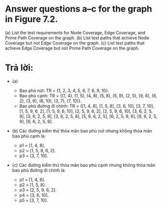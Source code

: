 # Answer questions a–c for the graph in Figure 7.2.
(a) List the test requirements for Node Coverage, Edge Coverage, and Prime Path Coverage on the graph.
(b) List test paths that achieve Node Coverage but not Edge Coverage on the graph.
(c) List test paths that achieve Edge Coverage but not Prime Path Coverage on the graph.

# Trả lời:

* (a)
	- Bao phủ nút: TR = {1, 2, 3, 4, 5, 6, 7, 8, 9, 10}.
	- Bao phủ cạnh: TR = {(1, 4), (1, 5), (4, 8), (5, 8), (5, 9), (2, 5), (9, 6), (6, 2), (3, 6), (6, 10), (3, 7), (7, 10)}.
	- Bao phủ đường đi chính: TR = {[1, 4, 8], [1, 5, 8], [3, 6, 10], [3, 7, 10], [1, 5, 9, 6, 2], [1, 5, 9, 6, 10], [2, 5, 9, 6, 2], [2, 5, 9, 6, 10], [3, 6, 2, 5, 9], [3, 6, 2, 5, 9], [3, 6, 2, 5, 8], [5, 9, 6, 2, 5], [6, 2, 5, 9, 6], [9, 6, 2, 5, 9], [9, 6, 2, 5, 8].

* (b) Các đường kiểm thử thỏa mãn bao phủ nút nhưng không thỏa mãn bao phủ cạnh là: 
	- p1 = [1, 4, 8].
	- p2 = [1, 5, 9, 6, 2].
	- p3 = [3, 7, 10].

* (c) Các đường kiểm thử thỏa mãn bao phủ cạnh nhưng không thỏa mãn bao phủ đường đi chính là:
	- p1 = [1, 4, 8].
	- p2 = [1, 5, 8].
	- p3 = [2, 5, 9, 6, 2].
	- p4 = [3, 6, 10].
	- p5 = [3, 7, 10].